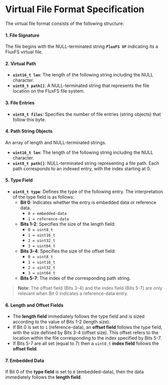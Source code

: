 # Virtual File Format Specification

The virtual file format consists of the following structure:

#### 1. **File Signature**
The file begins with the NULL-terminated string **`FluxFS VF`** indicating its a FluxFS virtual file.

#### 2. **Virtual Path**
- **`uint16_t len`**: The length of the following string including the NULL character.
- **`uint8_t path[]`**: A NULL-terminated string that represents the file location on the FluxFS file system.

#### 3. **File Entries**
- **`uint8_t files`**: Specifies the number of file entries (string objects) that follow this byte.
  
#### 4. **Path String Objects**
An array of length and NULL-terminated strings.
- **`uint16_t len`**: The length of the following string including the NULL character.
- **`uint8_t path[]`**: NULL-terminated string representing a file path. Each path corresponds to an indexed entry, with the index starting at 0.

#### 5. **Type Field**
- **`uint8_t type`**: Defines the type of the following entry. The interpretation of the type field is as follows:
  - **Bit 0**: Indicates whether the entry is embedded data or reference data.
    - `0 = embedded-data`
    - `1 = reference-data`
  - **Bits 1-2**: Specifies the size of the length field:
    - `0 = uint8_t`
    - `1 = uint16_t`
    - `2 = uint32_t`
    - `3 = uint64_t`
  - **Bits 3-4**: Specifies the size of the offset field:
    - `0 = uint8_t`
    - `1 = uint16_t`
    - `2 = uint32_t`
    - `3 = uint64_t`
  - **Bits 5-7**: The index of the corresponding path string.

> **Note**: The offset field (Bits 3-4) and the index field (Bits 5-7) are only relevant when Bit 0 indicates a reference-data entry.

#### 6. **Length and Offset Fields**
- The **length field** immediately follows the type field and is sized according to the value of Bits 1-2 (length size).
- If Bit 0 is set to `1` (reference-data), an **offset field** follows the type field, with the size defined by Bits 3-4 (offset size). This offset refers to the location within the file corresponding to the index specified by Bits 5-7.
- If Bits 5-7 are all set (equal to 7) then a `uint8_t` **index field** follows the **offset field**.

#### 7. **Embedded Data**
If Bit 0 of the **type field** is set to `0` (embedded-data), then the data immediately follows the **length field**.
